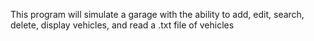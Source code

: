 This program will simulate a garage with the ability to add, edit, search, delete, display vehicles,  and read a .txt file of vehicles
